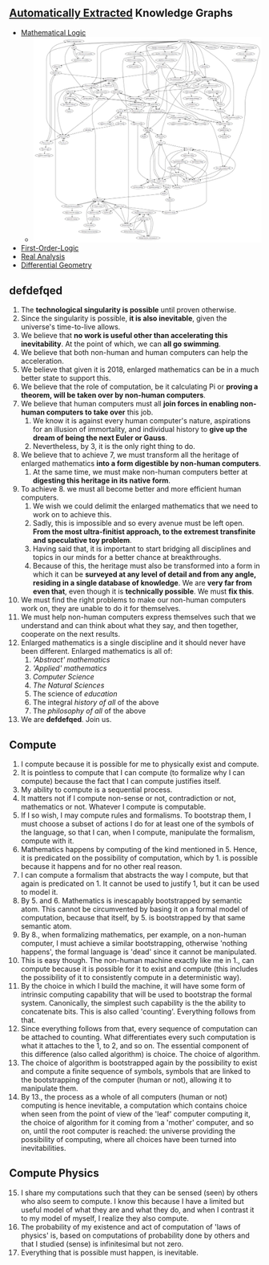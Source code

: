 [Automatically Extracted](https://github.com/jadnohra/defdefqed/blob/master/nlp.py) Knowledge Graphs
----------------------------------------

- [Mathematical Logic](./encycofmath_logic.dot.pdf)
    - ![logic preview](./encycofmath_logic.dot.png)
- [First-Order-Logic](./wikipedia_fol.dot.pdf)
- [Real Analysis](./encycofmath_analysis.dot.pdf)
- [Differential Geometry](./encycofmath_diffgeom.dot.pdf)


defdefqed
---------

1. The __technological singularity is possible__ until proven otherwise.
2. Since the singularity is possible, __it is also inevitable__, given the universe's time-to-live allows.
3. We believe that __no work is useful other than accelerating this inevitability__. At the point of which, we can __all go swimming__.
4. We believe that both non-human and human computers can help the acceleration.
5. We believe that given it is 2018, enlarged mathematics can be in a much better state to support this.
6. We believe that the role of computation, be it calculating Pi or __proving a theorem, will be taken over by non-human computers__.
7. We believe that human computers must all __join forces in enabling non-human computers to take over__ this job.
    1. We know it is against every human computer's nature, aspirations for an illusion of immortality, and individual history to __give up the dream of being the next Euler or Gauss__.
    2. Nevertheless, by 3, it is the only right thing to do.
8. We believe that to achieve 7, we must transform all the heritage of enlarged mathematics __into a form digestible by non-human computers__.
    1. At the same time, we must make non-human computers better at __digesting this heritage in its native form__.
9. To achieve 8. we must all become better and more efficient human computers.
    1. We wish we could delimit the enlarged mathematics that we need to work on to achieve this.
    2. Sadly, this is impossible and so every avenue must be left open. __From the most ultra-finitist approach, to the extremest transfinite and speculative toy problem__.
    3. Having said that, it is important to start bridging all disciplines and topics in our minds for a better chance at breakthroughs.
    4. Because of this, the heritage must also be transformed into a form in which it can be __surveyed at any level of detail and from any angle, residing in a single database of knowledge__. We are __very far from even that__, even though it is __technically possible__. We must __fix this__.
9. We must find the right problems to make our non-human computers work on, they are unable to do it for themselves.
10. We must help non-human computers express themselves such that we understand and can think about what they say, and then together, cooperate on the next results.
11. Enlarged mathematics is a single discipline and it should never have been different. Enlarged mathematics is all of:
    1. _'Abstract' mathematics_
    2. _'Applied' mathematics_
    3. _Computer Science_
    4. _The Natural Sciences_
    5. The science of _education_
    6. The integral _history of all_ of the above
    7. The _philosophy of all_ of the above
12. We are __defdefqed__. Join us.

Compute
-------

 1. I compute because it is possible for me to physically exist and compute.
 2. It is pointless to compute that I can compute (to formalize why I can compute) because the fact that I can compute justifies itself.
 3. My ability to compute is a sequential process.
 4. It matters not if I compute non-sense or not, contradiction or not, mathematics or not. Whatever I compute is computable.
 5. If I so wish, I may compute rules and formalisms. To bootstrap them, I must choose a subset of actions I do for at least one of the symbols of the language, so that I can, when I compute, manipulate the formalism, compute with it.
 6. Mathematics happens by computing of the kind mentioned in 5. Hence, it is predicated on the possibility of computation, which by 1. is possible because it happens and for no other real reason.
 7. I can compute a formalism that abstracts the way I compute, but that again is predicated on 1. It cannot be used to justify 1, but it can be used to model it.
 8. By 5. and 6. Mathematics is inescapably bootstrapped by semantic atom. This cannot be circumvented by basing it on a formal model of computation, because that itself, by 5. is bootstrapped by that same semantic atom.
 9. By 8., when formalizing mathematics, per example, on a non-human computer, I must achieve a similar bootstrapping, otherwise 'nothing happens', the formal language is 'dead' since it cannot be manipulated.
 10. This is easy though. The non-human machine exactly like me in 1., can compute because it is possible for it to exist and compute (this includes the possibility of it to consistently compute in a deterministic way).
 11. By the choice in which I build the machine, it will have some form of intrinsic computing capability that will be used to bootstrap the formal system. Canonically, the simplest such capability is the the ability to concatenate bits. This is also called 'counting'. Everything follows from that.
 12. Since everything follows from that, every sequence of computation can be attached to counting. What differentiates every such computation is what it attaches to the 1, to 2, and so on. The essential component of this difference (also called algorithm) is choice. The choice of algorithm.
 13. The choice of algorithm is bootstrapped again by the possibility to exist and compute a finite sequence of symbols, symbols that are linked to the bootstrapping of the computer (human or not), allowing it to manipulate them.
 14. By 13., the process as a whole of all computers (human or not) computing is hence inevitable, a computation which contains choice when seen from the point of view of the 'leaf' computer computing it, the choice of algorithm for it coming from a 'mother' computer, and so on, until the root computer is reached: the universe providing the possibility of computing, where all choices have been turned into inevitabilities.

Compute Physics
--------------

 15. I share my computations such that they can be sensed (seen) by others who also seem to compute. I know this because I have a limited but useful model of what they are and what they do, and when I contrast it to my model of myself, I realize they also compute.
 16. The probability of my existence and act of computation of 'laws of physics' is, based on computations of probability done by others and that I studied (sense) is infinitesimal but not zero.
 17. Everything that is possible must happen, is inevitable.
